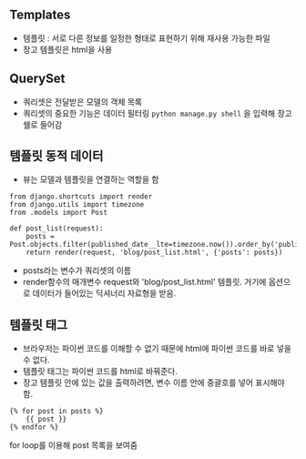 Templates
-------
- 템플릿 : 서로 다른 정보를 일정한 형태로 표현하기 위해 재사용 가능한 파일
- 장고 템플릿은 html을 사용

QuerySet
-------
- 쿼리셋은 전달받은 모델의 객체 목록
- 쿼리셋의 중요한 기능은 데이터 필터링
`python manage.py shell` 을 입력해 장고 쉘로 들어감

템플릿 동적 데이터
-----------
- 뷰는 모델과 템플릿을 연결하는 역할을 함
```
from django.shortcuts import render
from django.utils import timezone
from .models import Post

def post_list(request):
    posts = Post.objects.filter(published_date__lte=timezone.now()).order_by('published_date')
    return render(request, 'blog/post_list.html', {'posts': posts})
```
- posts라는 변수가 쿼리셋의 이름
- render함수의 매개변수 request와 'blog/post_list.html' 템플릿. 거기에 옵션으로 데이터가 들어있는 딕셔너리 자료형을 받음.

템플릿 태그
--------
- 브라우저는 파이썬 코드를 이해할 수 없기 때문에 html에 파이썬 코드를 바로 넣을 수 없다.
- 템플릿 태그는 파이썬 코드를 html로 바꿔준다. 
- 장고 템플릿 안에 있는 값을 출력하려면, 변수 이름 안에 중괄호를 넣어 표시해야 함.
```
{% for post in posts %}
    {{ post }}
{% endfor %}
```
for loop를 이용해 post 목록을 보여줌

